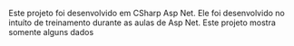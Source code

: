Este projeto foi desenvolvido em CSharp Asp Net.
Ele foi desenvolvido no intuíto de treinamento durante as aulas de Asp Net. 
Este projeto mostra somente alguns dados
